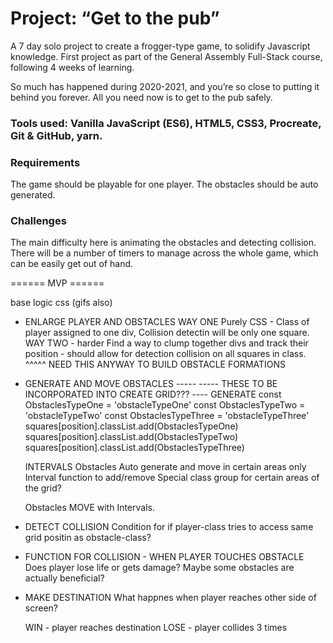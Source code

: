 # Project: “Get to the pub” 
A 7 day solo project to create a frogger-type game, to solidify Javascript knowledge.
First project as part of the General Assembly Full-Stack course, following 4 weeks of learning.

So much has happened during 2020-2021, and you’re so close to putting it behind you forever. All you need now is to get to the pub safely.

### Tools used: Vanilla JavaScript (ES6), HTML5, CSS3, Procreate, Git & GitHub, yarn.



### Requirements
The game should be playable for one player.
The obstacles should be auto generated.


### Challenges
The main difficulty here is animating the obstacles and detecting collision. 
There will be a number of timers to manage across the whole game, which can be easily get out of hand.

====== MVP ======

base logic
css (gifs also)

<!-- * VARIABLES TO STORE EVERYTHING
  GRID
    FUNCTION TO GENERATE GRID   



Player, player position
Obstacles, obstacle types, obstacles position
Score count - localStorage

* MAKE A GRID
According to Charlottes lesson.

* ADD AND MOVE PLAYER
According to Charlottes lesson.
Would use Keyup -->

* ENLARGE PLAYER AND OBSTACLES
  WAY ONE
    Purely CSS - Class of player assigned to one div, Collision detectin will be only one square.
  WAY TWO - harder
    Find a way to clump together divs and track their position - should allow for detection collision on all squares in class.
    ^^^^^ NEED THIS ANYWAY TO BUILD OBSTACLE FORMATIONS

* GENERATE AND MOVE OBSTACLES -----
----- THESE TO BE INCORPORATED INTO CREATE GRID??? ----
  GENERATE
    const ObstaclesTypeOne = 'obstacleTypeOne'
    const ObstaclesTypeTwo = 'obstacleTypeTwo'
    const ObstaclesTypeThree = 'obstacleTypeThree'
    squares[position].classList.add(ObstaclesTypeOne)
    squares[position].classList.add(ObstaclesTypeTwo)
    squares[position].classList.add(ObstaclesTypeThree)

  INTERVALS
    Obstacles Auto generate and move in certain areas only 
    Interval function to add/remove Special class group for certain areas of the grid? 
  
    Obstacles MOVE with Intervals.

* DETECT COLLISION
Condition for if player-class tries to access same grid positin as obstacle-class?

* FUNCTION FOR COLLISION - WHEN PLAYER TOUCHES OBSTACLE
Does player lose life or gets damage? Maybe some obstacles are actually beneficial? 

* MAKE DESTINATION
What happnes when player reaches other side of screen?

  WIN -  player reaches destination
  LOSE - player collides 3 times
